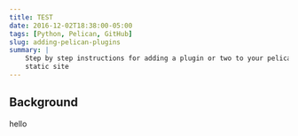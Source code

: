 ```yaml
---
title: TEST
date: 2016-12-02T18:38:00-05:00
tags: [Python, Pelican, GitHub]
slug: adding-pelican-plugins
summary: |
    Step by step instructions for adding a plugin or two to your pelican
    static site
---
```


## Background

hello